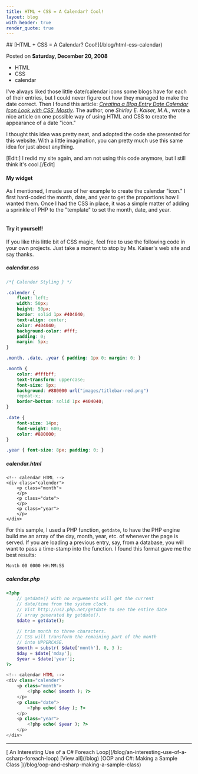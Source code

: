 ```yaml
---
title: HTML + CSS = A Calendar? Cool!
layout: blog
with_header: true
render_quote: true
---
```


<div class="post-title" markdown="1">
## [HTML + CSS = A Calendar? Cool!](/blog/html-css-calendar)

Posted on **Saturday, December 20, 2008**
</div>

<ul class="post-tags-list">
<li><span class="badge badge-success p-2">HTML</span></li>
<li><span class="badge badge-success p-2">CSS</span></li>
<li><span class="badge badge-success p-2">calendar</span></li>
</ul>

I've always liked those little date/calendar icons some blogs have for each of their entries, but I could never figure out how they managed to make the date correct. Then I found this article: _[Creating a Blog Entry Date Calendar Icon Look with CSS, Mostly](http://brainstormsandraves.com/archives/2007/02/22/csscalendar/)_. The author, one _Shirley E. Kaiser, M.A._, wrote a nice article on one possible way of using HTML and CSS to create the appearance of a date "icon."

I thought this idea was pretty neat, and adopted the code she presented for this website. With a little imagination, you can pretty much use this same idea for just about anything.

[Edit:] I redid my site again, and am not using this code anymore, but I still think it's cool.[/Edit]

#### My widget

As I mentioned, I made use of her example to create the calendar "icon." I first hard-coded the month, date, and year to get the proportions how I wanted them. Once I had the CSS in place, it was a simple matter of adding a sprinkle of PHP to the "template" to set the month, date, and year.

<p style="text-align: center;"><img title="My calendar!" src="/post-assets/calendarcomplete.gif" alt="" /></p>

#### Try it yourself!

If you like this little bit of CSS magic, feel free to use the following code in your own projects. Just take a moment to stop by Ms. Kaiser's web site and say thanks.

##### calendar.css

```css
/*{ Calender Styling } */

.calender {
	float: left;
	width: 50px;
	height: 50px;
	border: solid 1px #404040;
	text-align: center;
	color: #404040;
	background-color: #fff;
	padding: 0;
	margin: 5px;
}

.month, .date, .year { padding: 1px 0; margin: 0; }

.month {
	color: #fffbff;
	text-transform: uppercase;
	font-size: 9px;
	background: #880000 url("images/titlebar-red.png")
	repeat-x;
	border-bottom: solid 1px #404040;
}

.date {
	font-size: 14px;
	font-weight: 600;
	color: #880000;
}

.year { font-size: 8px; padding: 0; }
```

##### calendar.html

```markup
<!-- calendar HTML -->
<div class="calender">
	<p class="month">
	</p>
	<p class="date">
	</p>
	<p class="year">
	</p>
</div>
```

For this sample, I used a PHP function, `getdate`, to have the PHP engine build me an array of the day, month, year, etc. of whenever the page is served. If you are loading a previous entry, say, from a database, you will want to pass a time-stamp into the function. I found this format gave me the best results:

```
Month 00 0000 HH:MM:SS
```

##### calendar.php

```php
<?php
	// getdate() with no arguements will get the current
	// date/time from the system clock.
	// Vist http://us2.php.net/getdate to see the entire date
	// array generated by getdate().
	$date = getdate();
	
	// trim month to three characters.
	// CSS will transform the remaining part of the month
	// into UPPERCASE.
	$month = substr( $date['month'], 0, 3 );
	$day = $date['mday'];
	$year = $date['year'];
?>

<!-- calendar HTML -->
<div class="calender">
	<p class="month">
		<?php echo( $month ); ?>
	</p>
	<p class="date">
		<?php echo( $day ); ?>
	</p>
	<p class="year">
		<?php echo( $year ); ?>
	</p>
</div>
```

---

<div class="blog-pager" markdown="1">
[<i class="fas fa-chevron-left"></i> An Interesting Use of a C# Foreach Loop](/blog/an-interesting-use-of-a-csharp-foreach-loop)
[View all](/blog)
[OOP and C#: Making a Sample Class <i class="fas fa-chevron-right"></i>](/blog/oop-and-csharp-making-a-sample-class)
</div>

